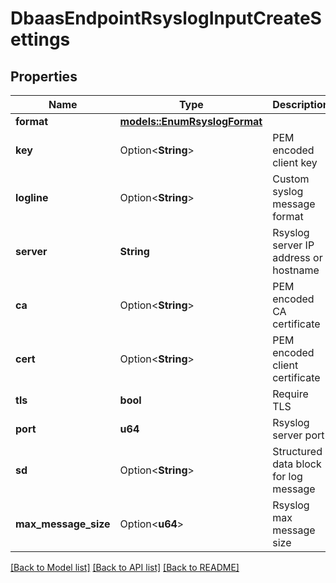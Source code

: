 # DbaasEndpointRsyslogInputCreateSettings

## Properties

Name | Type | Description | Notes
------------ | ------------- | ------------- | -------------
**format** | [**models::EnumRsyslogFormat**](enum-rsyslog-format.md) |  | 
**key** | Option<**String**> | PEM encoded client key | [optional]
**logline** | Option<**String**> | Custom syslog message format | [optional]
**server** | **String** | Rsyslog server IP address or hostname | 
**ca** | Option<**String**> | PEM encoded CA certificate | [optional]
**cert** | Option<**String**> | PEM encoded client certificate | [optional]
**tls** | **bool** | Require TLS | 
**port** | **u64** | Rsyslog server port | 
**sd** | Option<**String**> | Structured data block for log message | [optional]
**max_message_size** | Option<**u64**> | Rsyslog max message size | [optional]

[[Back to Model list]](../README.md#documentation-for-models) [[Back to API list]](../README.md#documentation-for-api-endpoints) [[Back to README]](../README.md)



